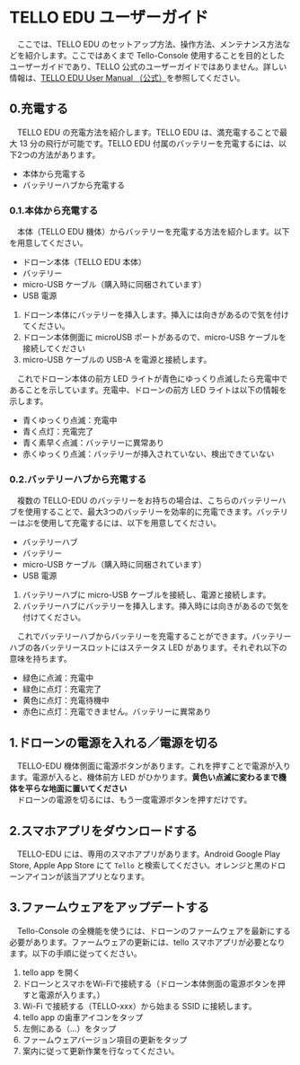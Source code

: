 # TELLO EDU ユーザーガイド
　ここでは、TELLO EDU のセットアップ方法、操作方法、メンテナンス方法などを紹介します。ここではあくまで Tello-Console 使用することを目的としたユーザーガイドであり、TELLO 公式のユーザーガイドではありません。詳しい情報は、[TELLO EDU User Manual （公式）](https://dl-cdn.ryzerobotics.com/downloads/Tello/Tello%20User%20Manual%20v1.4.pdf)を参照してください。

## 0.充電する
　TELLO EDU の充電方法を紹介します。TELLO EDU は、満充電することで最大 13 分の飛行が可能です。TELLO EDU 付属のバッテリーを充電するには、以下2つの方法があります。

- 本体から充電する
- バッテリーハブから充電する

### 0.1.本体から充電する
　本体（TELLO EDU 機体）からバッテリーを充電する方法を紹介します。以下を用意してください。

- ドローン本体（TELLO EDU 本体）
- バッテリー
- micro-USB ケーブル（購入時に同梱されています）
- USB 電源

1. ドローン本体にバッテリーを挿入します。挿入には向きがあるので気を付けてください。
2. ドローン本体側面に microUSB ポートがあるので、micro-USB ケーブルを接続してください
3. micro-USB ケーブルの USB-A を電源と接続します。

　これでドローン本体の前方 LED ライトが青色にゆっくり点滅したら充電中であることを示しています。充電中、ドローンの前方 LED ライトは以下の情報を示します。

- 青くゆっくり点滅：充電中
- 青く点灯：充電完了
- 青く素早く点滅：バッテリーに異常あり
- 赤くゆっくり点滅：バッテリーが挿入されていない、検出できていない

### 0.2.バッテリーハブから充電する
　複数の TELLO-EDU のバッテリーをお持ちの場合は、こちらのバッテリーハブを使用することで、最大3つのバッテリーを効率的に充電できます。バッテリーはぶを使用して充電するには、以下を用意してください。

- バッテリーハブ
- バッテリー
- micro-USB ケーブル（購入時に同梱されています）
- USB 電源

1. バッテリーハブに micro-USB ケーブルを接続し、電源と接続します。
2. バッテリーハブにバッテリーを挿入します。挿入時には向きがあるので気を付けてください。

　これでバッテリーハブからバッテリーを充電することができます。バッテリーハブの各バッテリースロットにはステータス LED があります。それぞれ以下の意味を持ちます。

- 緑色に点滅：充電中
- 緑色に点灯：充電完了
- 黄色に点灯：充電待機中
- 赤色に点灯：充電できません。バッテリーに異常あり

## 1.ドローンの電源を入れる／電源を切る
　TELLO-EDU 機体側面に電源ボタンがあります。これを押すことで電源が入ります。電源が入ると、機体前方 LED がひかります。**黄色い点滅に変わるまで機体を平らな地面に置いてください**<br>
　ドローンの電源を切るには、もう一度電源ボタンを押すだけです。
　

## 2.スマホアプリをダウンロードする
　TELLO-EDU には、専用のスマホアプリがあります。Android Google Play Store, Apple App Store にて ```Tello``` と検索してください。オレンジと黒のドローンアイコンが該当アプリとなります。

## 3.ファームウェアをアップデートする
　Tello-Console の全機能を使うには、ドローンのファームウェアを最新にする必要があります。ファームウェアの更新には、tello スマホアプリが必要となります。以下の手順に従ってください。

1. tello app を開く
2. ドローンとスマホをWi-Fiで接続する（ドローン本体側面の電源ボタンを押すと電源が入ります。）
3. Wi-Fi で接続する（TELLO-xxx）から始まる SSID に接続します。
4. tello app の歯車アイコンをタップ
5. 左側にある（...）をタップ
6. ファームウェアバージョン項目の更新をタップ
7. 案内に従って更新作業を行なってください。
